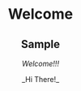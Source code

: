 <html>
<head>
<title>Welcome!</title>
</head>
<body style="text-align:center">
    
# Welcome
## Sample

_Welcome!!!_

<div style="text-align:center">
_Hi There!_
</div>
</body>
</html>